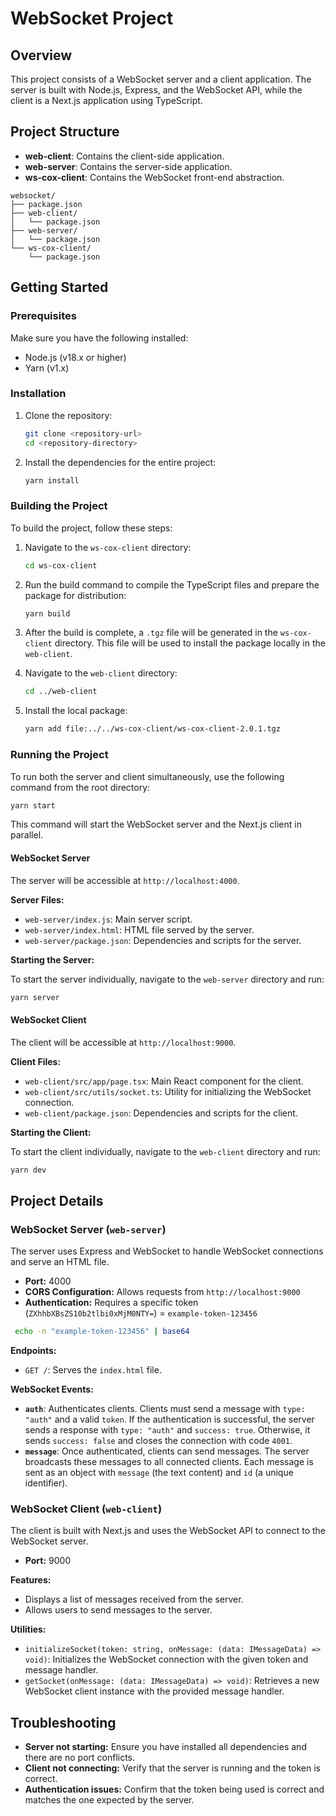 # WebSocket Project

## Overview

This project consists of a WebSocket server and a client application. The server is built with Node.js, Express, and the WebSocket API, while the client is a Next.js application using TypeScript.

## Project Structure

- **web-client**: Contains the client-side application.
- **web-server**: Contains the server-side application.
- **ws-cox-client**: Contains the WebSocket front-end abstraction.

```
websocket/
├── package.json
├── web-client/
│   └── package.json
├── web-server/
│   └── package.json
└── ws-cox-client/
    └── package.json
```

## Getting Started

### Prerequisites

Make sure you have the following installed:

- Node.js (v18.x or higher)
- Yarn (v1.x)

### Installation

1. Clone the repository:

   ```bash
   git clone <repository-url>
   cd <repository-directory>
   ```

2. Install the dependencies for the entire project:

   ```bash
   yarn install
   ```

### Building the Project

To build the project, follow these steps:

1. Navigate to the `ws-cox-client` directory:

   ```bash
   cd ws-cox-client
   ```

2. Run the build command to compile the TypeScript files and prepare the package for distribution:

   ```bash
   yarn build
   ```

3. After the build is complete, a `.tgz` file will be generated in the `ws-cox-client` directory. This file will be used to install the package locally in the `web-client`.

4. Navigate to the `web-client` directory:

   ```bash
   cd ../web-client
   ```

5. Install the local package:

   ```bash
   yarn add file:../../ws-cox-client/ws-cox-client-2.0.1.tgz
   ```

### Running the Project

To run both the server and client simultaneously, use the following command from the root directory:

```bash
yarn start
```

This command will start the WebSocket server and the Next.js client in parallel.

#### WebSocket Server

The server will be accessible at `http://localhost:4000`.

**Server Files:**
- `web-server/index.js`: Main server script.
- `web-server/index.html`: HTML file served by the server.
- `web-server/package.json`: Dependencies and scripts for the server.

**Starting the Server:**

To start the server individually, navigate to the `web-server` directory and run:

```bash
yarn server
```

#### WebSocket Client

The client will be accessible at `http://localhost:9000`.

**Client Files:**
- `web-client/src/app/page.tsx`: Main React component for the client.
- `web-client/src/utils/socket.ts`: Utility for initializing the WebSocket connection.
- `web-client/package.json`: Dependencies and scripts for the client.

**Starting the Client:**

To start the client individually, navigate to the `web-client` directory and run:

```bash
yarn dev
```

## Project Details

### WebSocket Server (`web-server`)

The server uses Express and WebSocket to handle WebSocket connections and serve an HTML file.

- **Port:** 4000
- **CORS Configuration:** Allows requests from `http://localhost:9000`
- **Authentication:** Requires a specific token (`ZXhhbXBsZS10b2tlbi0xMjM0NTY=`) = `example-token-123456`

```bash
 echo -n "example-token-123456" | base64
```

**Endpoints:**

- `GET /`: Serves the `index.html` file.

**WebSocket Events:**

- **`auth`**: Authenticates clients. Clients must send a message with `type: "auth"` and a valid `token`. If the authentication is successful, the server sends a response with `type: "auth"` and `success: true`. Otherwise, it sends `success: false` and closes the connection with code `4001`.
- **`message`**: Once authenticated, clients can send messages. The server broadcasts these messages to all connected clients. Each message is sent as an object with `message` (the text content) and `id` (a unique identifier).

### WebSocket Client (`web-client`)

The client is built with Next.js and uses the WebSocket API to connect to the WebSocket server.

- **Port:** 9000

**Features:**

- Displays a list of messages received from the server.
- Allows users to send messages to the server.

**Utilities:**

- `initializeSocket(token: string, onMessage: (data: IMessageData) => void)`: Initializes the WebSocket connection with the given token and message handler.
- `getSocket(onMessage: (data: IMessageData) => void)`: Retrieves a new WebSocket client instance with the provided message handler.

## Troubleshooting

- **Server not starting:** Ensure you have installed all dependencies and there are no port conflicts.
- **Client not connecting:** Verify that the server is running and the token is correct.
- **Authentication issues:** Confirm that the token being used is correct and matches the one expected by the server.
